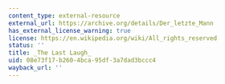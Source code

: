 ```yaml
---
content_type: external-resource
external_url: https://archive.org/details/Der_letzte_Mann
has_external_license_warning: true
license: https://en.wikipedia.org/wiki/All_rights_reserved
status: ''
title: _The Last Laugh_
uid: 08e73f17-b260-4bca-95df-3a7dad3bccc4
wayback_url: ''
---
```

